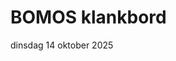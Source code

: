 <!-----------------------------







   :warning: Dit bestand wordt automatisch gegenereerd.
   :warning: Handmatige toevoegingen worden overschreven.







----------------------------->
# BOMOS klankbord

dinsdag 14 oktober 2025
